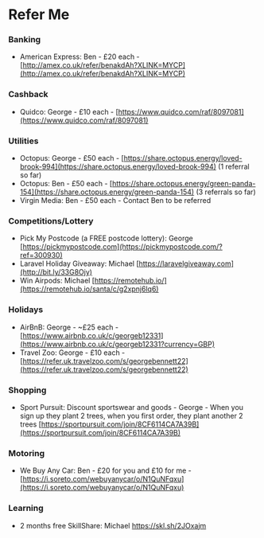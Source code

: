 # Refer Me  

### Banking

* American Express: Ben - £20 each - [http://amex.co.uk/refer/benakdAh?XLINK=MYCP](http://amex.co.uk/refer/benakdAh?XLINK=MYCP)

### Cashback 

* Quidco: George - £10 each - [https://www.quidco.com/raf/8097081](https://www.quidco.com/raf/8097081)

### Utilities
* Octopus: George - £50 each - [https://share.octopus.energy/loved-brook-994](https://share.octopus.energy/loved-brook-994) (1 referral so far)
* Octopus: Ben - £50 each - [https://share.octopus.energy/green-panda-154](https://share.octopus.energy/green-panda-154) (3 referrals so far)
* Virgin Media: Ben - £50 each - Contact Ben to be referred

### Competitions/Lottery

* Pick My Postcode (a FREE postcode lottery): George [https://pickmypostcode.com](https://pickmypostcode.com/?ref=300930)
* Laravel Holiday Giveaway: Michael [https://laravelgiveaway.com](http://bit.ly/33G8Ojy)
* Win Airpods: Michael [https://remotehub.io/](https://remotehub.io/santa/c/g2xpnj6lq6)

### Holidays 

* AirBnB: George - ~£25 each - [https://www.airbnb.co.uk/c/georgeb12331](https://www.airbnb.co.uk/c/georgeb12331?currency=GBP)
* Travel Zoo: George - £10 each - [https://refer.uk.travelzoo.com/s/georgebennett22](https://refer.uk.travelzoo.com/s/georgebennett22)

### Shopping 

* Sport Pursuit: Discount sportswear and goods - George - When you sign up they plant 2 trees, when you first order, they plant another 2 trees [https://sportpursuit.com/join/8CF6114CA7A39B](https://sportpursuit.com/join/8CF6114CA7A39B)

### Motoring

* We Buy Any Car: Ben - £20 for you and £10 for me - [https://i.soreto.com/webuyanycar/o/N1QuNFqxu](https://i.soreto.com/webuyanycar/o/N1QuNFqxu)

### Learning

* 2 months free SkillShare: Michael https://skl.sh/2JOxajm

